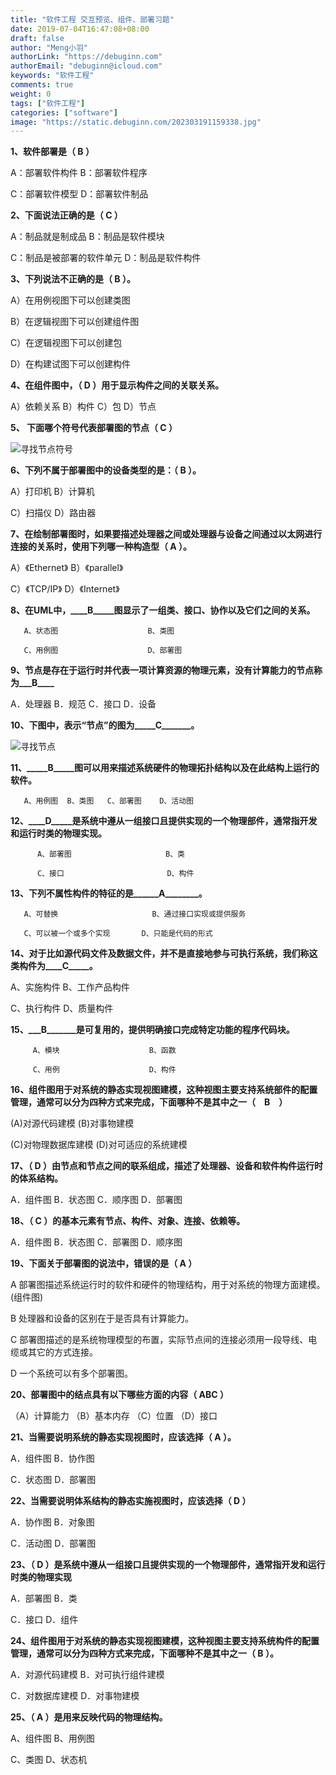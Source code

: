 ```yaml
---
title: "软件工程 交互预览、组件、部署习题"
date: 2019-07-04T16:47:08+08:00
draft: false
author: "Meng小羽"
authorLink: "https://debuginn.com"
authorEmail: "debuginn@icloud.com"
keywords: "软件工程"
comments: true
weight: 0
tags: ["软件工程"]
categories: ["software"]
image: "https://static.debuginn.com/202303191159338.jpg"
---
```


**1、软件部署是（  B  ）**

A：部署软件构件                B：部署软件程序

C：部署软件模型                D：部署软件制品

**2、下面说法正确的是（ C  ）**

A：制品就是制成品              B：制品是软件模块

C：制品是被部署的软件单元      D：制品是软件构件

**3、下列说法不正确的是（  B   ）。**

A）在用例视图下可以创建类图

B）在逻辑视图下可以创建组件图

C）在逻辑视图下可以创建包

D）在构建试图下可以创建构件

**4、在组件图中，（   D   ）用于显示构件之间的关联关系。**

A）依赖关系     B）构件       C）包      D）节点

**5、 下面哪个符号代表部署图的节点（ C  ）**

![寻找节点符号](https://static.debuginn.com/202303191350568.png)

**6、下列不属于部署图中的设备类型的是：（   B   ）。**

A）打印机                   B）计算机

C）扫描仪                   D）路由器

**7、在绘制部署图时，如果要描述处理器之间或处理器与设备之间通过以太网进行连接的关系时，使用下列哪一种构造型（  A   ）。**

A）《Ethernet》                B）《parallel》

C）《TCP/IP》               D）《Internet》

**8、在UML中，____B_____图显示了一组类、接口、协作以及它们之间的关系。**

       A、状态图                    B、类图

       C、用例图                    D、部署图

**9、节点是存在于运行时并代表一项计算资源的物理元素，没有计算能力的节点称为___B____**

A．处理器     B．规范    C．接口     D．设备

**10、下图中，表示“节点”的图为_____C_______。**

![寻找节点](https://static.debuginn.com/202303191351333.png)

**11、_____B_____图可以用来描述系统硬件的物理拓扑结构以及在此结构上运行的软件。**

       A、用例图  B、类图   C、部署图    D、活动图

**12、____D_____是系统中遵从一组接口且提供实现的一个物理部件，通常指开发和运行时类的物理实现。**

          A、部署图                     B、类

          C、接口                       D、构件

**13、下列不属性构件的特征的是______A________。**

       A、可替换                     B、通过接口实现或提供服务

       C、可以被一个或多个实现       D、只能是代码的形式

**14、对于比如源代码文件及数据文件，并不是直接地参与可执行系统，我们称这类构件为____C_____。**

A、实施构件    B、工作产品构件

C、执行构件    D、质量构件

**15、___B_______是可复用的，提供明确接口完成特定功能的程序代码块。**

         A、模块                    B、函数

         C、用例                    D、构件

**16、组件图用于对系统的静态实现视图建模，这种视图主要支持系统部件的配置管理，通常可以分为四种方式来完成，下面哪种不是其中之一（　B　）**

(A)对源代码建模                          (B)对事物建模

(C)对物理数据库建模                  (D)对可适应的系统建模

**17、（  D  ）由节点和节点之间的联系组成，描述了处理器、设备和软件构件运行时的体系结构。**

A．组件图     B．状态图     C．顺序图     D．部署图

**18、（  C ）的基本元素有节点、构件、对象、连接、依赖等。**

A．组件图     B．状态图     C．部署图     D．顺序图

**19、下面关于部署图的说法中，错误的是（ A ）**

A  部署图描述系统运行时的软件和硬件的物理结构，用于对系统的物理方面建模。(组件图)

B  处理器和设备的区别在于是否具有计算能力。

C  部署图描述的是系统物理模型的布置，实际节点间的连接必须用一段导线、电缆或其它的方式连接。

D  一个系统可以有多个部署图。

**20、部署图中的结点具有以下哪些方面的内容（    ABC      ）**

（A）计算能力         （B）基本内存 （C）位置         （D）接口

**21、当需要说明系统的静态实现视图时，应该选择（ A ）。**

A．组件图                                               B．协作图

C．状态图                                               D．部署图

**22、当需要说明体系结构的静态实施视图时，应该选择（ D ）**

A．协作图                                               B．对象图

C．活动图                                               D．部署图

**23、（ D ）是系统中遵从一组接口且提供实现的一个物理部件，通常指开发和运行时类的物理实现**

A．部署图                                        B．类

C．接口                                            D．组件

**24、组件图用于对系统的静态实现视图建模，这种视图主要支持系统构件的配置管理，通常可以分为四种方式来完成，下面哪种不是其中之一（ B ）。**

A．对源代码建模                          B．对可执行组件建模

C．对数据库建模                            D．对事物建模

**25、（ A ）是用来反映代码的物理结构。**

A、组件图                                               B、用例图

C、类图                                            D、状态机